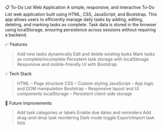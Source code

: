📋 To-Do List Web Application
A simple, responsive, and interactive To-Do List web application built using HTML, CSS, JavaScript, and Bootstrap.
This app allows users to efficiently manage daily tasks by adding, editing, deleting, and marking tasks as complete. 
Task data is stored in the browser using localStorage, ensuring persistence across sessions without requiring a backend.

✅ Features
> Add new tasks dynamically
> Edit and delete existing tasks
> Mark tasks as complete/incomplete
> Persistent task storage with localStorage
> Responsive and mobile-friendly UI with Bootstrap

💡 Tech Stack
> HTML – Page structure
> CSS – Custom styling
> JavaScript – App logic and DOM manipulation
> Bootstrap – Responsive layout and UI components
> localStorage – Persistent client-side storage

🌟 Future Improvements
 > Add task categories or labels
 > Enable due dates and reminders
 > Add drag-and-drop task reordering
 > Dark mode toggle
 > Export/Import task lists

